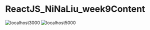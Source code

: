 # ReactJS_NiNaLiu_week9Content

![localhost3000](https://user-images.githubusercontent.com/82427284/182713215-f5ed0ccf-4eb2-4939-b3cc-373d0df85752.png)
![localhost5000](https://user-images.githubusercontent.com/82427284/182713309-e006e9c0-2a06-4082-9877-6a2eb8877045.png)
